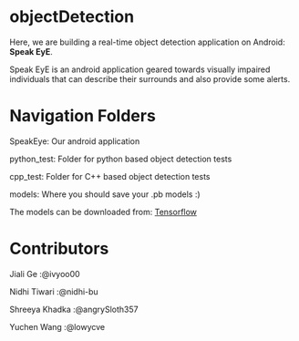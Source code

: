 # objectDetection

Here, we are building a real-time object detection application on Android: **Speak EyE**.

Speak EyE is an android application geared towards visually impaired individuals that can describe their surrounds and also provide some alerts.

# Navigation Folders

SpeakEye: Our android application

python_test: Folder for python based object detection tests

cpp_test: Folder for C++ based object detection tests

models: Where you should save your .pb models :)

The models can be downloaded from: [Tensorflow](https://github.com/tensorflow/models/blob/master/research/object_detection/g3doc/detection_model_zoo.md)

# Contributors

Jiali Ge :@ivyoo00

Nidhi Tiwari :@nidhi-bu

Shreeya Khadka :@angrySloth357

Yuchen Wang :@lowycve
